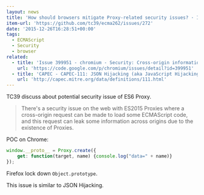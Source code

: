 ```yaml
---
layout: news
title: 'How should browsers mitigate Proxy-related security issues? · Issue #272 · tc39/ecma262'
item-url: 'https://github.com/tc39/ecma262/issues/272'
date: '2015-12-26T16:28:51+00:00'
tags:
  - ECMAScript
  - Security
  - browser
related:
  - title: 'Issue 399951 - chromium - Security: Cross-origin information leak via ECMAScript harmony proxies - An open-source project to help move the web forward. - Google Project Hosting'
    url: 'https://code.google.com/p/chromium/issues/detail?id=399951'
  - title: 'CAPEC - CAPEC-111: JSON Hijacking (aka JavaScript Hijacking) (Version 2.8) ﻿'
    url: 'http://capec.mitre.org/data/definitions/111.html'
---
```

TC39 discuss about potential security issue of ES6 Proxy.

> There's a security issue on the web with ES2015 Proxies where a cross-origin request can be made to load some ECMAScript code, and this request can leak some information across origins due to the existence of Proxies. 

POC on Chrome:

```js
window.__proto__ = Proxy.create({
    get: function(target, name) {console.log("data=" + name)}
});
```

Firefox lock down `Object.prototype`.

This issue is similar to JSON Hijacking.

